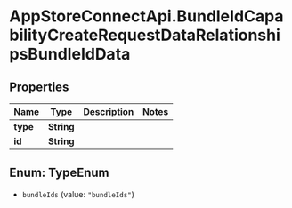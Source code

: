 # AppStoreConnectApi.BundleIdCapabilityCreateRequestDataRelationshipsBundleIdData

## Properties

Name | Type | Description | Notes
------------ | ------------- | ------------- | -------------
**type** | **String** |  | 
**id** | **String** |  | 



## Enum: TypeEnum


* `bundleIds` (value: `"bundleIds"`)




